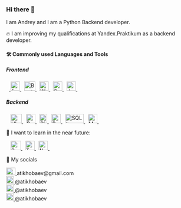 ### Hi there 👋

I am Andrey and I am a Python Backend developer.

🔥 I am improving my qualifications at Yandex.Praktikum as a backend developer.

#### 🛠️ Commonly used Languages and Tools

##### Frontend
<p align="left"> 
  &nbsp;&nbsp;<a href="https://www.figma.com/" target="_blank">
    <img src="https://www.vectorlogo.zone/logos/figma/figma-icon.svg" alt="figma" width="25" height="25"/>
  </a>&nbsp;
  <a href="https://getbootstrap.com/" target="_blank">
    <img src="https://upload.wikimedia.org/wikipedia/commons/thumb/b/b2/Bootstrap_logo.svg/512px-Bootstrap_logo.svg.png" alt="Bootstrap" width="30" height="25"/>
  </a>&nbsp;
  <a href="https://webpack.js.org/" target="_blank">
    <img src="https://iconape.com/wp-content/png_logo_vector/webpack-logo.png" alt="Webpack" width="25" height="25"/>
  </a>&nbsp;
  <a href="https://sass-lang.com/styleguide/brand" target="_blank">
    <img src="https://sass-lang.com/assets/img/styleguide/seal-color-aef0354c.png" alt="Sass" width="25" height="25"/>
  </a>&nbsp;
  <a href="https://www.javascript.com/" target="_blank">
    <img src="https://cdn.iconscout.com/icon/free/png-256/javascript-2752148-2284965.png" alt="JavaScript" width="25" height="25"/>
  </a>&nbsp;
  <!-- <a href="https://jestjs.io/" target="_blank">
    <img src="https://symbols.getvecta.com/stencil_25/40_jest.5fde12ec22.png" alt="Tests: Jest" width="25" height="25"/>
  </a> -->
</p>

##### Backend
<p align="left">
  &nbsp;&nbsp;<!-- <a href="https://www.jetbrains.com/pycharm/" target="_blank"> 
    <img src="https://www.helenjoscott.com/wp-content/uploads/2022/03/jb_beam.png" alt="WebStorm" width="25" height="25"/>
  </a>&nbsp; -->
  <!-- <a href="https://expressjs.com/" target="_blank"> 
    <img src="https://pngimage.net/wp-content/uploads/2018/05/express-js-png-5.png" alt="express.js" width="25" height="25"/>
  </a>&nbsp; -->
  <!-- <a href="https://nodejs.org/en/" target="_blank"> 
    <img src="https://devstickers.com/assets/img/pro/kh7x.png" alt="Node.js" width="25" height="25"/>
  </a>&nbsp; -->
  <a href="https://ubuntu.com/" target="_blank"> 
    <img src="https://1000logos.net/wp-content/uploads/2017/06/Ubuntu-Logo.png" alt="Ubuntu" width="30" height="25"/>
  </a>&nbsp;
  <a href="https://www.python.org/" target="_blank"> 
    <img src="https://upload.wikimedia.org/wikipedia/commons/thumb/c/c3/Python-logo-notext.svg/1200px-Python-logo-notext.svg.png" alt="Python 3" width="25" height="25"/>
  </a>&nbsp;
  <a href="https://www.djangoproject.com/" target="_blank"> 
    <img src="https://seeklogo.com/images/D/django-logo-F46C1DD95E-seeklogo.com.png" alt="Django" width="21" height="25"/>
  </a>&nbsp;
  <!-- <a href="https://www.mongodb.com/" target="_blank"> 
    <img src="https://emanueleciriachi.net/wp-content/uploads/2019/01/logo-mongodb-png-mongodb-logo-png-400.png" alt="MongoDB" width="25" height="25"/>
  </a>&nbsp; -->
  <a href="https://www.postgresql.org/" target="_blank"> 
    <img src="https://upload.wikimedia.org/wikipedia/commons/thumb/2/29/Postgresql_elephant.svg/993px-Postgresql_elephant.svg.png" alt="PostgreSQL" width="25" height="25"/>
  </a>&nbsp;
  <!-- <a href="https://flask.palletsprojects.com/en/2.1.x/" target="_blank"> 
    <img src="https://upload.wikimedia.org/wikipedia/commons/thumb/3/3c/Flask_logo.svg/1280px-Flask_logo.svg.png" alt="Flask" width="60" height="25"/>
  </a>&nbsp; -->
  <a href="https://www.sqlite.org/index.html" target="_blank"> 
    <img src="https://upload.wikimedia.org/wikipedia/commons/thumb/3/38/SQLite370.svg/1280px-SQLite370.svg.png" alt="SQLite" width="50" height="25"/>
  </a>&nbsp;
  <a href="https://modx.com/" target="_blank"> 
    <img src="https://cdn.worldvectorlogo.com/logos/modx-logo.svg" alt="ModX" width="25" height="25"/>
  </a>&nbsp;
</p>

🏹 I want to learn in the near future:
<p align="left">
  &nbsp;&nbsp;
  <a href="https://reactjs.org/" target="_blank"> 
    <img src="https://upload.wikimedia.org/wikipedia/commons/thumb/a/a7/React-icon.svg/2300px-React-icon.svg.png" alt="React" width="28" height="25"/>
  </a>&nbsp;
  <a href="https://www.typescriptlang.org/" target="_blank"> 
    <img src="https://upload.wikimedia.org/wikipedia/commons/thumb/4/4c/Typescript_logo_2020.svg/1200px-Typescript_logo_2020.svg.png" alt="TypeScript" width="25" height="25"/>
  </a>&nbsp;
  <a href="https://nextjs.org/" target="_blank"> 
    <img src="https://www.rlogical.com/wp-content/uploads/2021/08/Rlogical-Blog-Images-thumbnail.png" alt="Next.js" width="25" height="25"/>
  </a>&nbsp;
  <!-- <a href="https://www.haskell.org/" target="_blank"> 
    <img src="https://res.cloudinary.com/practicaldev/image/fetch/s--G0P1KX-J--/c_imagga_scale,f_auto,fl_progressive,h_900,q_auto,w_1600/https://thepracticaldev.s3.amazonaws.com/i/5sbbqt9sxzw0sspnr7at.png" alt="Haskell" width="35" height="25"/>
  </a>&nbsp; -->
  <!-- <a href="https://pytorch.org/" target="_blank"> 
    <img src="https://upload.wikimedia.org/wikipedia/commons/thumb/1/10/PyTorch_logo_icon.svg/1200px-PyTorch_logo_icon.svg.png" alt="PyTorch" width="20" height="23"/>
  </a>&nbsp; -->
  <!-- <a href="https://go.dev/" target="_blank"> 
    <img src="https://realtoughcandy.com/wp-content/uploads/2020/11/golang-gopher.png" alt="Go Lang" width="26" height="25"/>
  </a> -->
</p>

🤝 My socials

<a href="mailto:atikhobaev@gmail.com">
  <img src="https://cdn.pixabay.com/photo/2019/10/19/17/24/gmail-4561841_1280.png" alt="e-mail" width="25" height="20" />
</a> atikhobaev@gmail.com <br>

<a href="https://t.me/atikhobaev" target="_blank">
  <img src="https://www.freeiconspng.com/thumbs/telegram-icon/web-telegram-icon--captiva-iconset--bokehlicia-4.png" alt="Telegram" width="20" height="20" />
</a> @atikhobaev <br>

<!-- <a href="https://www.linkedin.com/" target="_blank">
    <img src="https://upload.wikimedia.org/wikipedia/commons/thumb/c/ca/LinkedIn_logo_initials.png/800px-LinkedIn_logo_initials.png" alt="LinkedIn" width="20" height="20" />
  </a> -->

<a href="https://www.instagram.com/atikhobaev/" target="_blank">
 <img src="https://seeklogo.com/images/I/instagram-logo-041EABACE1-seeklogo.com.png" alt="Insta" width="20" height="20" />
</a> @atikhobaev <br>

<a href="https://twitter.com/atikhobaev" target="_blank">
 <img src="https://www.pngall.com/wp-content/uploads/2016/07/Twitter-Download-PNG.png" alt="Twitter" width="20" height="20" />
</a> @atikhobaev <br>


<!--
**atikhobaev/atikhobaev** is a ✨ _special_ ✨ repository because its `README.md` (this file) appears on your GitHub profile.

Here are some ideas to get you started:

- 🔭 I’m currently working on ...
- 🌱 I’m currently learning ...
- 👯 I’m looking to collaborate on ...
- 🤔 I’m looking for help with ...
- 💬 Ask me about ...
- 📫 How to reach me: ...
- 😄 Pronouns: ...
- ⚡ Fun fact: ...
-->
